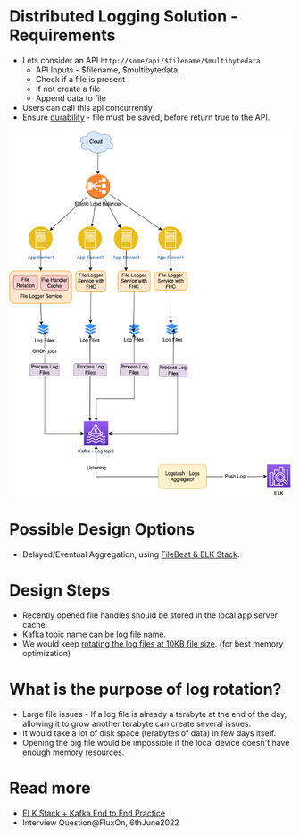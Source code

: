 # Distributed Logging Solution - Requirements
- Lets consider an API `http://some/api/$filename/$multibytedata`
  - API Inputs - $filename, $multibytedata.
  - Check if a file is present
  - If not create a file
  - Append data to file
- Users can call this api concurrently
- Ensure [durability](../../../3_DatabaseServices/ACIDTransactions/Durability.md) - file must be saved, before return true to the API.

![img.png](LoggingFileAggregation.drawio.png)

# Possible Design Options
- Delayed/Eventual Aggregation, using [FileBeat & ELK Stack](../../../12_ObservabilityLogsServices/ELK.md).

# Design Steps
- Recently opened file handles should be stored in the local app server cache.
- [Kafka topic name](../../../5_MessageBrokers/Kafka/Readme.md) can be log file name.
- We would keep [rotating the log files at 10KB file size](https://www.mezmo.com/learn-log-management/what-is-log-rotation-how-does-it-work). (for best memory optimization)

# What is the purpose of log rotation?
- Large file issues - If a log file is already a terabyte at the end of the day, allowing it to grow another terabyte can create several issues.
- It would take a lot of disk space (terabytes of data) in few days itself.
- Opening the big file would be impossible if the local device doesn't have enough memory resources.
 
# Read more
- [ELK Stack + Kafka End to End Practice](https://elastic-stack.readthedocs.io/en/latest/e2e_kafkapractices.html)
- Interview Question@FluxOn, 6thJune2022